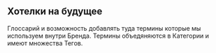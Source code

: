 ## Хотелки на будущее
Глоссарий и возможность добавлять туда термины которые мы используем внутри Бренда. Термины объедяняются в Категории и имеют множества Тегов. 